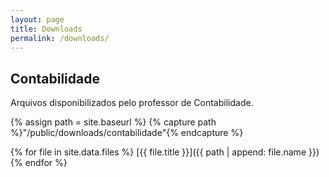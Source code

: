 ```yaml
---
layout: page
title: Downloads
permalink: /downloads/
---
```

## Contabilidade
Arquivos disponibilizados pelo professor de Contabilidade.

{% assign path = site.baseurl %}
{% capture path %}"/public/downloads/contabilidade"{% endcapture %}

{% for file in site.data.files %}
[{{ file.title }}]({{ path | append: file.name }})
{% endfor %}